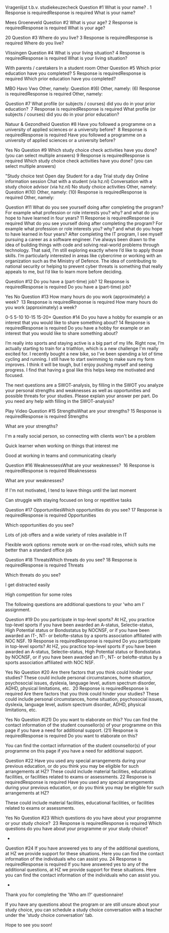 Vragenlijst t.b.v. studiekeuzecheck
Question #1 What is your name? .
1
Response is requiredResponse is required
What is your name?

Mees Groeneveld 
Question #2 What is your age?
2
Response is requiredResponse is required
What is your age? 

20
Question #3 Where do you live?
3
Response is requiredResponse is required
Where do you live?

Vlissingen
Question #4 What is your living situation?
4
Response is requiredResponse is required
What is your living situation?

 With parents / caretakers
 In a student room 
 Other 
Question #5 Which prior education have you completed?
5
Response is requiredResponse is required
Which prior education have you completed?

 MBO 
 Havo
 Vwo 
 Other, namely: 
Question #(6) Other, namely:
(6)
Response is requiredResponse is required
Other, namely:

 
Question #7 What profile (or subjects / courses) did you do in your prior education?&nbsp;
7
Response is requiredResponse is required
What profile (or subjects / courses) did you do in your prior education? 

Natuur & Gezondheid
Question #8 Have you followed a programme on a university of applied sciences or a university before?&nbsp;
8
Response is requiredResponse is required
Have you followed a programme on a university of applied sciences or a university before? 

 Yes 
 No
Question #9 Which study choice check activities have you done? (you can select multiple answers)
9
Response is requiredResponse is required
Which study choice check activities have you done? (you can select multiple answers)



 "Study choice test
 Open day
 Student for a day
 Trial study day
 Online information session
 Chat with a student (via hz.nl)
 Conversation with a study choice advisor (via hz.nl)
 No study choice activities
 Other, namely:
Question #(10) Other, namely:
(10)
Response is requiredResponse is required
Other, namely:

 
Question #11 What do you see yourself doing after completing the program? For example what profession or role interests you? why? and what do you hope to have learned in four years?
11
Response is requiredResponse is required
What do you see yourself doing after completing the program? For example what profession or role interests you? why? and what do you hope to have learned in four years?
After completing the IT program, I see myself pursuing a career as a software engineer. I’ve always been drawn to the idea of building things with code and solving real-world problems through technology. That said, I’m still exploring exactly where I’d like to apply those skills. I’m particularly interested in areas like cybercrime or working with an organization such as the Ministry of Defence. The idea of contributing to national security or helping to prevent cyber threats is something that really appeals to me, but I’d like to learn more before deciding.

Question #12 Do you have a (part-time) job?
12
Response is requiredResponse is required
Do you have a (part-time) job?

 Yes
 No 
Question #13 How many hours do you work (approximately) a week?&nbsp;
13
Response is requiredResponse is required
How many hours do you work (approximately) a week? 

 0-5 
 5-10 
 10-15 
 15-20+
Question #14 Do you have a hobby for example or an interest that you would like to share something about?
14
Response is requiredResponse is required
Do you have a hobby for example or an interest that you would like to share something about?

I’m really into sports and staying active is a big part of my life. Right now, I’m actually starting to train for a triathlon, which is a new challenge I'm really excited for. I recently bought a new bike, so I’ve been spending a lot of time cycling and running. I still have to start swimming to make sure my form improves. I think it will be tough, but I enjoy pushing myself and seeing progress. I find that having a goal like this helps keep me motivated and focused.


The next questions are a SWOT-analysis, by filling in the SWOT you analyze your personal strengths and weaknesses as well as opportunities and possible threats for your studies. Please explain your answer per part. Do you need any help with filling in the SWOT-analysis?

Play Video
Question #15 StrengthsWhat are your strengths?
15
Response is requiredResponse is required
Strengths

What are your strengths?

I'm a really social person, so connecting with clients won't be a problem

Quick learner when working on things that interest me

Good at working in teams and communicating clearly

Question #16 WeaknessessWhat are your weaknesses?&nbsp;
16
Response is requiredResponse is required
Weaknessess

What are your weaknesses? 

If I'm not motivated, I tend to leave things until the last moment

Can struggle with staying focused on long or repetitive tasks

Question #17 OpportunitiesWhich opportunities do you see?
17
Response is requiredResponse is required
Opportunities

Which opportunities do you see?

Lots of job offers and a wide variety of roles available in IT

Flexible work options: remote work or on-the-road roles, which suits me better than a standard office job

Question #18 ThreatsWhich threats do you see?
18
Response is requiredResponse is required
Threats

Which threats do you see?

I get distracted easily

High competition for some roles


The following questions are additional questions to your 'who am I' assignment.

Question #19 Do you participate in top-level sports?&nbsp;At HZ, you practice top-level sports if you have been awarded an A-status, Selectie-status, High Potential status or Bondsstatus by NOCNSF, or if you have been awarded an IT-, NT- or belofte-status by a sports association affiliated with NOC&nbsp;NSF.
19
Response is requiredResponse is required
Do you participate in top-level sports? 
At HZ, you practice top-level sports if you have been awarded an A-status, Selectie-status, High Potential status or Bondsstatus by NOCNSF, or if you have been awarded an IT-, NT- or belofte-status by a sports association affiliated with NOC NSF.

 Yes  No
Question #20 Are there factors that you think could hinder your studies? These could include personal circumstances, home situation, psychosocial issues, dyslexia, language level, autism spectrum disorder, ADHD, physical limitations, etc.&nbsp;
20
Response is requiredResponse is required
Are there factors that you think could hinder your studies? These could include personal circumstances, home situation, psychosocial issues, dyslexia, language level, autism spectrum disorder, ADHD, physical limitations, etc. 

 Yes  No
Question #(21) Do you want to elaborate on this?  You can find the contact information of the student counsellor(s) of your programme on this page if you have a need for additional support. 
(21)
Response is requiredResponse is required
Do you want to elaborate on this? 

You can find the contact information of the student counsellor(s) of your programme on this page if you have a need for additional support. 

 
Question #22 Have you used any special arrangements during your previous education, or do you think you may be eligible for such arrangements at HZ?&nbsp;These could include material facilities, educational facilities, or facilities related to exams or assessments.
22
Response is requiredResponse is required
Have you used any special arrangements during your previous education, or do you think you may be eligible for such arrangements at HZ? 

These could include material facilities, educational facilities, or facilities related to exams or assessments.

 Yes  No
Question #23 Which questions do you have about your programme or your study choice?&nbsp;
23
Response is requiredResponse is required
Which questions do you have about your programme or your study choice? 

-

Question #24 If you have answered yes to any of the additional questions, at HZ we provide support for these situations. Here you can find the contact information of the individuals who can assist you.
24
Response is requiredResponse is required
If you have answered yes to any of the additional questions, at HZ we provide support for these situations. Here you can find the contact information of the individuals who can assist you.

-

Thank you for completing the 'Who am I?' questionnaire!

If you have any questions about the program or are still unsure about your study choice, you can schedule a study choice conversation with a teacher under the 'study choice conversation' tab.

Hope to see you soon!



